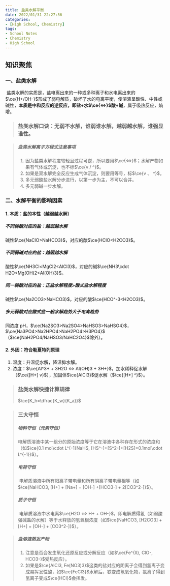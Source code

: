```yaml
---
title: 盐类水解平衡
date: 2022/01/31 22:27:56
categories:
- [High School, Chemistry]
tags:
- School Notes
- Chemistry
- High School
---
```


## 知识聚焦

### 一、盐类水解

​	盐类水解的实质是，盐电离出来的一种或多种离子和水电离出来的$\ce{H+/OH-}$形成了弱电解质，破坏了水的电离平衡，使溶液呈酸性、中性或碱性，**本质是中和反应的逆反应，即盐+水$\ce{<=>}$酸+碱**，属于吸热反应，熵增。

> ### 盐类水解口诀：无弱不水解，谁弱谁水解，越弱越水解，谁强显谁性。

> ##### 盐类水解离子方程式注意事项
>
> 1. 因为盐类水解程度较轻且过程可逆，所以要用$\ce{<=>}$；水解产物如果有气体或沉淀，也不标$\ce{v / ^}$。
> 2. 如果是双水解完全反应生成气体沉淀，则要用等号，标$\ce{v 、 ^}$。
> 3. 多元弱酸盐水解分步进行，以第一步为主，不可以合并。
> 4. 多元弱碱一步水解。

### 二、水解平衡的影响因素

#### 1. 本质：盐的本性（越弱越水解）

##### 不同弱酸对应的盐：越弱越水解

碱性$\ce{NaClO>NaHCO3}$，对应的酸$\ce{HClO<H2CO3}$。

##### 不同弱碱对应的盐：越弱越水解

酸性$\ce{NH3Cl<MgCl2<AlCl3}$，对应的碱$\ce{NH3\cdot H2O<Mg(OH)2<Al(OH)3}$。

##### 同一弱酸对应的盐：正盐水解程度>酸式盐水解程度

碱性$\ce{Na2CO3>NaHCO3}$，对应的酸$\ce{HCO^-3<H2CO3}$。

##### 多元弱酸对应酸式盐一般水解趋势大于电离趋势

同浓度 pH，$\ce{Na2SO3>Na2SO4>NaHSO3>NaHSO4}$，$\ce{Na3PO4>Na2HPO4>NaH2PO4>H3PO4}$（$\ce{NaH2PO4/NaHSO3/NaHC2O4}$除外）。

#### 2. 外因：符合勒夏特列原理

1. 温度：升温促水解，降温抑水解。
2. 浓度：$\ce{Al^3+ + 3H2O <=> Al(OH)3 + 3H+}$，加水稀释促水解（$\ce{[H+] v}$），加固体$\ce{AlCl3}$促水解（$\ce{[H+] ^}$）。

> ### 盐类水解快捷计算规律
>
> $\ce{K_h=\dfrac{K_w}{K_a}}$
>
> 

> ### 三大守恒
>
> ##### 物料守恒（元素守恒）
>
> ​	电解质溶液中某一组分的原始浓度等于它在溶液中各种存在形式的浓度和（如$\ce{0.1 mol\cdot L^{-1}NaHS, [HS^-]+[S^2-]+[H2S]=0.1mol\cdot L^{-1}}$）。
>
> ##### 电荷守恒
>
> ​	电解质溶液中所有阳离子带电量和所有阴离子带电量相等（如$\ce{NaHCO3, [H+] + [Na+] = [OH-] +[HCO3-] + 2[CO3^2-]}$）。
>
> ##### 质子守恒
>
> ​	电解质溶液中水电离$\ce{H2O <=> H+ + OH-}$，即电解质得氢（如弱酸强碱盐的水解）等于水释放的氢氧根浓度（如$\ce{NaHCO3, [H2CO3] + [H+] = [OH-] + [CO3^2-]}$）。

> ##### 盐溶液蒸发产物
>
> 1. 注意是否会发生氧化还原反应或分解反应（如$\ce{Fe^{II}, ClO-, HCO3-}$受热反应）。
> 2. 如果是$\ce{AlCl3, Fe(NO3)3}$这类的盐对应的阴离子会得到氢离子变成易挥发性酸，如$\ce{FeCl3}$水解后，铁变成氢氧化物，氯离子得到氢离子变成$\ce{HCl}$会挥发。
